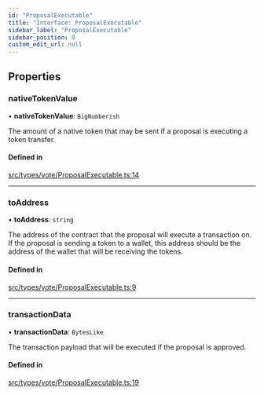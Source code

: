 ```yaml
---
id: "ProposalExecutable"
title: "Interface: ProposalExecutable"
sidebar_label: "ProposalExecutable"
sidebar_position: 0
custom_edit_url: null
---
```


## Properties

### nativeTokenValue

• **nativeTokenValue**: `BigNumberish`

The amount of a native token that may be sent if a proposal is executing a token transfer.

#### Defined in

[src/types/vote/ProposalExecutable.ts:14](https://github.com/PrasoonPratham/nftlabs-sdk-ts/blob/bd3e5c6/src/types/vote/ProposalExecutable.ts#L14)

___

### toAddress

• **toAddress**: `string`

The address of the contract that the proposal will execute a transaction on.
If the proposal is sending a token to a wallet, this address should be the address
of the wallet that will be receiving the tokens.

#### Defined in

[src/types/vote/ProposalExecutable.ts:9](https://github.com/PrasoonPratham/nftlabs-sdk-ts/blob/bd3e5c6/src/types/vote/ProposalExecutable.ts#L9)

___

### transactionData

• **transactionData**: `BytesLike`

The transaction payload that will be executed if the proposal is approved.

#### Defined in

[src/types/vote/ProposalExecutable.ts:19](https://github.com/PrasoonPratham/nftlabs-sdk-ts/blob/bd3e5c6/src/types/vote/ProposalExecutable.ts#L19)

